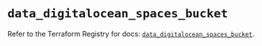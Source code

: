 # `data_digitalocean_spaces_bucket`

Refer to the Terraform Registry for docs: [`data_digitalocean_spaces_bucket`](https://registry.terraform.io/providers/digitalocean/digitalocean/2.49.0/docs/data-sources/spaces_bucket).
